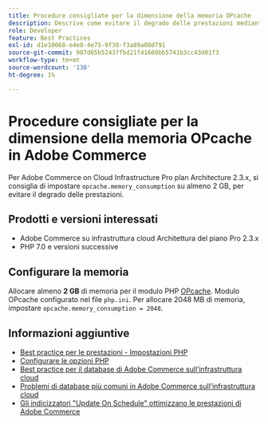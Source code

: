 ```yaml
---
title: Procedure consigliate per la dimensione della memoria OPcache
description: Descrive come evitare il degrado delle prestazioni mediante impostazioni specifiche di consumo di memoria OPcache nei progetti Adobe Commerce.
role: Developer
feature: Best Practices
exl-id: d1e10068-e4e8-4e75-9f30-f3a89a08d791
source-git-commit: 987d65b52437fbd21f41600bb5741b3cc43d01f3
workflow-type: tm+mt
source-wordcount: '138'
ht-degree: 1%

---
```


# Procedure consigliate per la dimensione della memoria OPcache in Adobe Commerce

Per Adobe Commerce on Cloud Infrastructure Pro plan Architecture 2.3.x, si consiglia di impostare `opcache.memory_consumption` su almeno 2 GB, per evitare il degrado delle prestazioni.

## Prodotti e versioni interessati

* Adobe Commerce su infrastruttura cloud Architettura del piano Pro 2.3.x
* PHP 7.0 e versioni successive

## Configurare la memoria

Allocare almeno **2 GB** di memoria per il modulo PHP [OPcache](https://www.php.net/manual/en/book.opcache.php). Modulo OPcache configurato nel file `php.ini`. Per allocare 2048 MB di memoria, impostare `opcache.memory_consumption = 2048`.

## Informazioni aggiuntive

* [Best practice per le prestazioni - Impostazioni PHP](../../../performance/software.md#php-settings)
* [Configurare le opzioni PHP](https://experienceleague.adobe.com/en/docs/commerce-cloud-service/start/overview)
* [Best practice per il database di Adobe Commerce sull’infrastruttura cloud](database-on-cloud.md)
* [Problemi di database più comuni in Adobe Commerce sull’infrastruttura cloud](../maintenance/resolve-database-performance-issues.md)
* [Gli indicizzatori &quot;Update On Schedule&quot; ottimizzano le prestazioni di Adobe Commerce](../maintenance/indexer-configuration.md)
